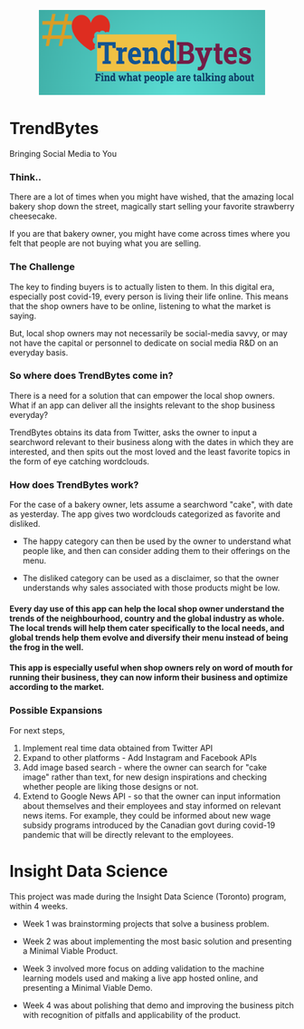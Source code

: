 
<p align="center">
<img src="https://github.com/prashansa/InsightDataScience/blob/master/TrendBytes/TrendBytes/static/images/logo-v3-tealbg.png" width="400" height="150">
</p>  





# TrendBytes
Bringing Social Media to You

### Think.. 
There are a lot of times when you might have wished, that the amazing local bakery shop down the street, magically start selling your favorite strawberry cheesecake. 

If you are that bakery owner, you might have come across times where you felt that people are not buying what you are selling. 

### The Challenge
The key to finding buyers is to actually listen to them. In this digital era, especially post covid-19, every person is living their life online. This means that the shop owners have to be online, listening to what the market is saying. 

But, local shop owners may not necessarily be social-media savvy, or may not have the capital or personnel to dedicate on social media R&D on an everyday basis. 

### So where does TrendBytes come in? 
There is a need for a solution that can empower the local shop owners. What if an app can deliver all the insights relevant to the shop business everyday? 

TrendBytes obtains its data from Twitter, asks the owner to input a searchword relevant to their business along with the dates in which they are interested, and then spits out the most loved and the least favorite topics in the form of eye catching wordclouds. 

### How does TrendBytes work? 
For the case of a bakery owner, lets assume a searchword "cake", with date as yesterday. The app gives two wordclouds categorized as favorite and disliked. 

* The happy category can then be used by the owner to understand what people like, and then can consider adding them to their offerings on the menu. 

* The disliked category can be used as a disclaimer, so that the owner understands why sales associated with those products might be low. 

#### Every day use of this app can help the local shop owner understand the trends of the neighbourhood, country and the global industry as whole. The local trends will help them cater specifically to the local needs, and global trends help them evolve and diversify their menu instead of being the frog in the well. 

#### This app is especially useful when shop owners rely on word of mouth for running their business, they can now inform their business and optimize according to the market. 


### Possible Expansions
For next steps, 

1. Implement real time data obtained from Twitter API
2. Expand to other platforms - Add Instagram and Facebook APIs
3. Add image based search - where the owner can search for "cake image" rather than text, for new design inspirations and checking whether people are liking those designs or not. 
4. Extend to Google News API - so that the owner can input information about themselves and their employees and stay informed on relevant news items. For example, they could be informed about new wage subsidy programs introduced by the Canadian govt during covid-19 pandemic that will be directly relevant to the employees. 

# Insight Data Science

This project was made during the Insight Data Science (Toronto) program, within 4 weeks. 

* Week 1 was brainstorming projects that solve a business problem. 

* Week 2 was about implementing the most basic solution and presenting a Minimal Viable Product. 

* Week 3 involved more focus on adding validation to the machine learning models used and making a live app hosted online, and presenting a Minimal Viable Demo. 

* Week 4 was about polishing that demo and improving the business pitch with recognition of pitfalls and applicability of the product. 









